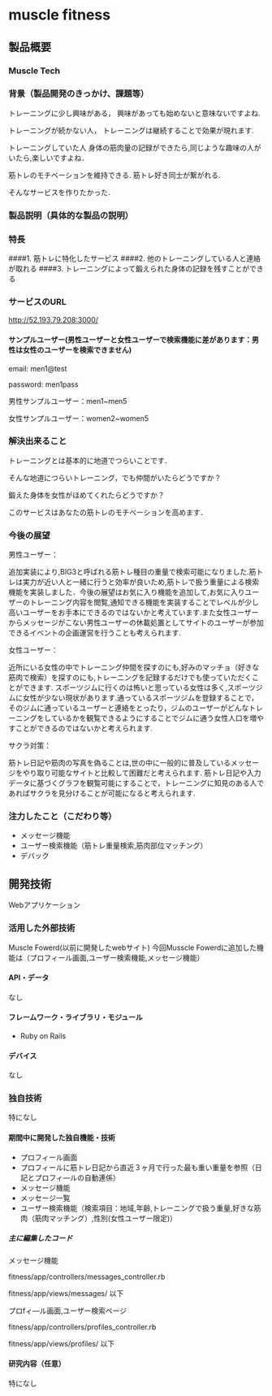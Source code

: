 # muscle fitness
## 製品概要
### Muscle Tech

### 背景（製品開発のきっかけ、課題等）

トレーニングに少し興味がある，
興味があっても始めないと意味ないですよね.

トレーニングが続かない人，
トレーニングは継続することで効果が現れます.

トレーニングしていた人
身体の筋肉量の記録ができたら,同じような趣味の人がいたら,楽しいですよね．


筋トレのモチベーションを維持できる.
筋トレ好き同士が繋がれる.

そんなサービスを作りたかった.

### 製品説明（具体的な製品の説明）
### 特長
####1. 筋トレに特化したサービス
####2. 他のトレーニングしている人と連絡が取れる
####3. トレーニングによって鍛えられた身体の記録を残すことができる
### サービスのURL
http://52.193.79.208:3000/
#### サンプルユーザー(男性ユーザーと女性ユーザーで検索機能に差があります：男性は女性のユーザーを検索できません)
email:  men1@test

password:  men1pass

男性サンプルユーザー：men1~men5

女性サンプルユーザー：women2~women5

### 解決出来ること

トレーニングとは基本的に地道でつらいことです．

そんな地道につらいトレーニング，でも仲間がいたらどうですか？

鍛えた身体を女性がほめてくれたらどうですか？


このサービスはあなたの筋トレのモチベーションを高めます．

### 今後の展望

男性ユーザー：

追加実装により,BIG3と呼ばれる筋トレ種目の重量で検索可能になりました.筋トレは実力が近い人と一緒に行うと効率が良いため,筋トレで扱う重量による検索機能を実装しました．今後の展望はお気に入り機能を追加して,お気に入りユーザーのトレーニング内容を閲覧,通知できる機能を実装することでレベルが少し高いユーザーをお手本にできるのではないかと考えています.また女性ユーザーからメッセージがこない男性ユーザーの休載処置としてサイトのユーザーが参加できるイベントの企画運営を行うことも考えられます.

女性ユーザー：

近所にいる女性の中でトレーニング仲間を探すのにも,好みのマッチョ（好きな筋肉で検索）を探すのにも,トレーニングを記録するだけでも使っていただくことができます.
スポーツジムに行くのは怖いと思っている女性は多く,スポーツジムに女性が少ない現状があります.通っているスポーツジムを登録することで，そのジムに通っているユーザーと連絡をとったり，ジムのユーザーがどんなトレーニングをしているかを観覧できるようにすることでジムに通う女性人口を増やすことができるのではないかと考えられます.

サクラ対策：

筋トレ日記や筋肉の写真を偽ることは,世の中に一般的に普及しているメッセージをやり取り可能なサイトと比較して困難だと考えられます.
筋トレ日記や入力データに基づくグラフを観覧可能にすることで，トレーニングに知見のある人であればサクラを見分けることが可能になると考えられます.

### 注力したこと（こだわり等）
* メッセージ機能
* ユーザー検索機能（筋トレ重量検索,筋肉部位マッチング）
* デバック

## 開発技術
Webアプリケーション

### 活用した外部技術
Muscle Fowerd(以前に開発したwebサイト)
今回Musscle Fowerdに追加した機能は（プロフィール画面,ユーザー検索機能,メッセージ機能）

#### API・データ 
なし

#### フレームワーク・ライブラリ・モジュール
* Ruby on Rails

#### デバイス
なし

### 独自技術
特になし

#### 期間中に開発した独自機能・技術
* プロフィール画面
* プロフィールに筋トレ日記から直近３ヶ月で行った最も重い重量を参照（日記とプロフィ―ルの自動連係）
* メッセージ機能
* メッセージ一覧
* ユーザー検索機能（検索項目：地域,年齢,トレーニングで扱う重量,好きな筋肉（筋肉マッチング）,性別(女性ユーザー限定)）

##### 主に編集したコード
メッセージ機能

fitness/app/controllers/messages_controller.rb

fitness/app/views/messages/ 以下

プロfィ―ル画面,ユーザー検索ページ

fitness/app/controllers/profiles_controller.rb

fitness/app/views/profiles/ 以下
#### 研究内容（任意）
特になし
